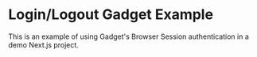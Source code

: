 # Login/Logout Gadget Example

This is an example of using Gadget's Browser Session authentication in a demo Next.js project.
